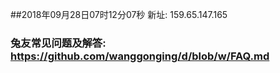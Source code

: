 ##2018年09月28日07时12分07秒 新址: 159.65.147.165
### 兔友常见问题及解答: https://github.com/wanggonging/d/blob/w/FAQ.md
